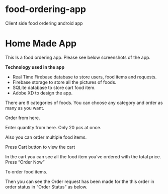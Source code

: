 # food-ordering-app
Client side food ordering android app

# Home Made App

This Is a food ordering app. Please see below screenshots of the app.

**Technology used in the app**

- Real Time Firebase database to store users, food items and requests.
- Firebase storage to store all the pictures of foods.
- SQLite database to store cart food item.
- Adobe XD to design the app.


There are 6 categories of foods. You can choose any category and order as many as you want.

Order from here.

Enter quantity from here. Only 20 pcs at once.

Also you can order multiple food items.


Press Cart button to view the cart

In the cart you can see all the food item you’ve ordered with the total price. Press “Order Now”

To order food items.

Then you can see the Order request has been made for the this order in order status in “Order
Status” as below.
